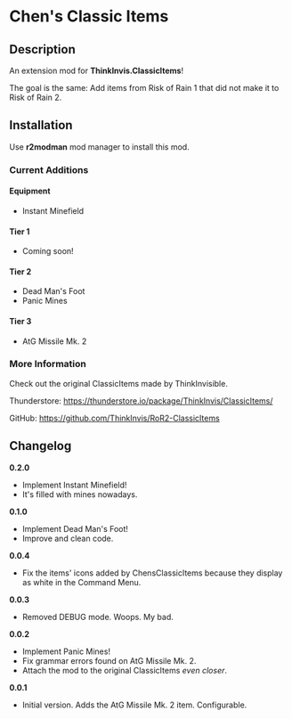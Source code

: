 # Chen's Classic Items

## Description

An extension mod for **ThinkInvis.ClassicItems**!

The goal is the same: Add items from Risk of Rain 1 that did not make it to Risk of Rain 2.

## Installation

Use **r2modman** mod manager to install this mod.

### Current Additions
#### Equipment
- Instant Minefield
#### Tier 1
- Coming soon!
#### Tier 2
- Dead Man's Foot
- Panic Mines
#### Tier 3
- AtG Missile Mk. 2

### More Information

Check out the original ClassicItems made by ThinkInvisible.

Thunderstore: https://thunderstore.io/package/ThinkInvis/ClassicItems/

GitHub: https://github.com/ThinkInvis/RoR2-ClassicItems

## Changelog
**0.2.0**
- Implement Instant Minefield!
- It's filled with mines nowadays.

**0.1.0**
- Implement Dead Man's Foot!
- Improve and clean code.

**0.0.4**
- Fix the items' icons added by ChensClassicItems because they display as white in the Command Menu.

**0.0.3**
- Removed DEBUG mode. Woops. My bad.

**0.0.2**
- Implement Panic Mines!
- Fix grammar errors found on AtG Missile Mk. 2.
- Attach the mod to the original ClassicItems *even closer*.

**0.0.1**
- Initial version. Adds the AtG Missile Mk. 2 item. Configurable.